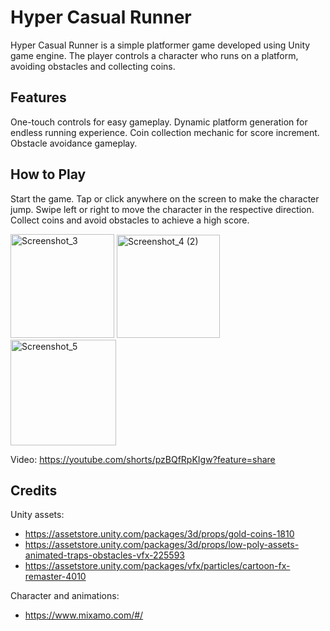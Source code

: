 # Hyper Casual Runner

Hyper Casual Runner is a simple platformer game developed using Unity game engine. The player controls a character who runs on a platform, avoiding obstacles and collecting coins.

## Features

One-touch controls for easy gameplay.
Dynamic platform generation for endless running experience.
Coin collection mechanic for score increment.
Obstacle avoidance gameplay.

## How to Play

Start the game.
Tap or click anywhere on the screen to make the character jump.
Swipe left or right to move the character in the respective direction.
Collect coins and avoid obstacles to achieve a high score.

<img width="166" alt="Screenshot_3" src="https://github.com/melisboyaci/RunnerGame/assets/139956767/67c06fa4-567d-412b-9f37-a70bf43d6bbe">
<img width="165" alt="Screenshot_4 (2)" src="https://github.com/melisboyaci/RunnerGame/assets/139956767/82b6b9dc-86c6-44e6-9177-a02885fb888e">
<img width="169" alt="Screenshot_5" src="https://github.com/melisboyaci/RunnerGame/assets/139956767/9a01c78d-efd4-4964-afa6-f06c7db1fc63">

Video: https://youtube.com/shorts/pzBQfRpKIgw?feature=share

## Credits

Unity assets:
- https://assetstore.unity.com/packages/3d/props/gold-coins-1810
- https://assetstore.unity.com/packages/3d/props/low-poly-assets-animated-traps-obstacles-vfx-225593
- https://assetstore.unity.com/packages/vfx/particles/cartoon-fx-remaster-4010
  
Character and animations: 
- https://www.mixamo.com/#/

